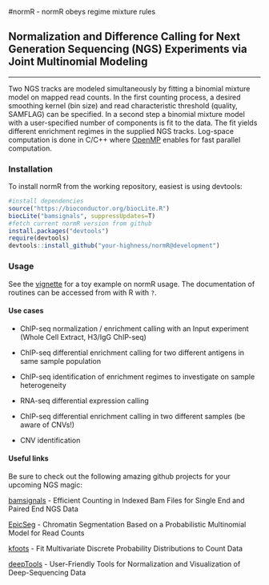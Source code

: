 #normR - normR obeys regime mixture rules
## Normalization and Difference Calling for Next Generation Sequencing (NGS) Experiments via Joint Multinomial Modeling
---

Two NGS tracks are modeled simultaneously by fitting a binomial mixture model on
mapped read counts.  In the first counting process, a desired smoothing kernel
(bin size) and read characteristic threshold (quality, SAMFLAG) can be
specified.  In a second step a binomial mixture model with a user-specified
number of components is fit to the data.  The fit yields different enrichment
regimes in the supplied NGS tracks.  Log-space computation is done in C/C++
where [OpenMP](http://openmp.org) enables for fast parallel computation.


### Installation

To install normR from the working repository, easiest is using devtools:

```R
#install dependencies
source("https://bioconductor.org/biocLite.R")
biocLite("bamsignals", suppressUpdates=T)   
#fetch current normR version from github
install.packages("devtools")
require(devtools)
devtools::install_github("your-highness/normR@development")
```

### Usage

See the
[vignette](https://cdn.rawgit.com/your-highness/normR/development/inst/doc/normr.html
"normR vignette") for a toy example on normR usage. The documentation of
routines can be accessed from with R with ``?``.

#### Use cases

* ChIP-seq normalization / enrichment calling with an Input experiment (Whole
  Cell Extract, H3/IgG ChIP-seq)

* ChIP-seq differential enrichment calling for two different antigens in same
  sample population

* ChIP-seq identification of enrichment regimes to investigate on sample
  heterogeneity

* RNA-seq differential expression calling

* ChIP-seq differential enrichment calling in two different samples (be aware of
  CNVs!)

* CNV identification


#### Useful links

Be sure to check out the following amazing github projects for your upcoming NGS
magic:

[bamsignals](https://github.com/lamortenera/bamsignals) - Efficient Counting in
Indexed Bam Files for Single End and Paired End NGS Data

[EpicSeg](https://github.com/lamortenera/epicseg) - Chromatin Segmentation Based
on a Probabilistic Multinomial Model for Read Counts

[kfoots](https://github.com/lamortenera/kfoots) - Fit Multivariate Discrete
Probability Distributions to Count Data

[deepTools](https://github.com/fidelram/deepTools) - User-Friendly Tools for
Normalization and Visualization of Deep-Sequencing Data
